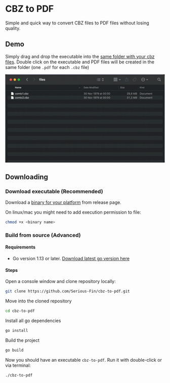 # CBZ to PDF

Simple and quick way to convert CBZ files to PDF files without losing quality.

## Demo

Simply drag and drop the executable into the <ins>same folder with your cbz files</ins>. Double click on the executable and PDF files will be created in the same folder (one `.pdf` for each `.cbz` file)

![demo](./demo/demo.gif)

## Downloading

### Download executable (Recommended)

Download a [binary for your platform](https://github.com/Serious-Fin/type-training/releases/tag/v1.0.0) from release page.

On linux/mac you might need to add execution permission to file:

```zsh
chmod +x <binary name>
```

### Build from source (Advanced)

#### Requirements

- Go version 1.13 or later. [Download latest go version here](https://go.dev/doc/install)

#### Steps

Open a console window and clone repository locally:

```zsh
git clone https://github.com/Serious-Fin/cbz-to-pdf.git
```

Move into the cloned repository

```zsh
cd cbz-to-pdf
```

Install all go dependencies

```zsh
go install
```

Build the project

```zsh
go build
```

Now you should have an executable `cbz-to-pdf`. Run it with double-click or via terminal:

```zsh
./cbz-to-pdf
```
